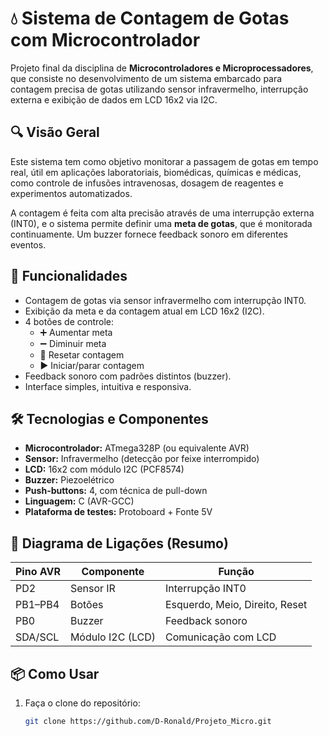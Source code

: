 # 💧 Sistema de Contagem de Gotas com Microcontrolador 

Projeto final da disciplina de **Microcontroladores e Microprocessadores**, que consiste no desenvolvimento de um sistema embarcado para contagem precisa de gotas utilizando sensor infravermelho, interrupção externa e exibição de dados em LCD 16x2 via I2C.

## 🔍 Visão Geral

Este sistema tem como objetivo monitorar a passagem de gotas em tempo real, útil em aplicações laboratoriais, biomédicas, químicas e médicas, como controle de infusões intravenosas, dosagem de reagentes e experimentos automatizados.

A contagem é feita com alta precisão através de uma interrupção externa (INT0), e o sistema permite definir uma **meta de gotas**, que é monitorada continuamente. Um buzzer fornece feedback sonoro em diferentes eventos.

## 🎯 Funcionalidades

- Contagem de gotas via sensor infravermelho com interrupção INT0.
- Exibição da meta e da contagem atual em LCD 16x2 (I2C).
- 4 botões de controle:
  - ➕ Aumentar meta
  - ➖ Diminuir meta
  - 🔄 Resetar contagem
  - ▶️ Iniciar/parar contagem
- Feedback sonoro com padrões distintos (buzzer).
- Interface simples, intuitiva e responsiva.

## 🛠️ Tecnologias e Componentes

- **Microcontrolador:** ATmega328P (ou equivalente AVR)
- **Sensor:** Infravermelho (detecção por feixe interrompido)
- **LCD:** 16x2 com módulo I2C (PCF8574)
- **Buzzer:** Piezoelétrico
- **Push-buttons:** 4, com técnica de pull-down
- **Linguagem:** C (AVR-GCC)
- **Plataforma de testes:** Protoboard + Fonte 5V

## 🔌 Diagrama de Ligações (Resumo)

| Pino AVR | Componente         | Função                  |
|----------|--------------------|--------------------------|
| PD2      | Sensor IR          | Interrupção INT0         |
| PB1–PB4  | Botões             | Esquerdo, Meio, Direito, Reset |
| PB0      | Buzzer             | Feedback sonoro          |
| SDA/SCL  | Módulo I2C (LCD)   | Comunicação com LCD       |

## 📦 Como Usar

1. Faça o clone do repositório:
   ```bash
   git clone https://github.com/D-Ronald/Projeto_Micro.git
